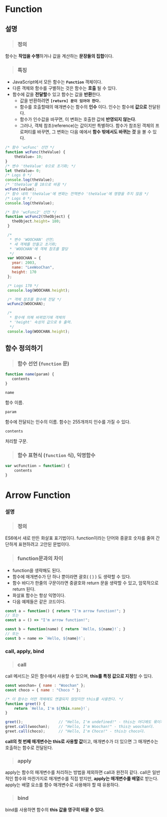 ﻿# Function
## 설명
> ### 정의
함수는 **작업을 수행**하거나 값을 계산하는 **문장들의 집합**이다.
> ### 특징
- JavaScript에서 모든 함수는  **`Function`** 객체이다.
- 다른 객체와 함수를 구별하는 것은 함수는 **호출** 될 수 있다.
- 함수에 값을 **전달할**수 있고 함수는 값을 **반환**한다.
	- 값을 반환하려면 **`[return] 문이 있어야 한다.`**
	- 함수를 호출할때의 매개변수는 함수의 __인수__ 이다. 인수는 함수에  __값으로__  전달된다.
	- 함수가 인수값을 바꾸면, 이 변화는 호출한 값에 **반영되지 않는다**.
	- 그러나, 객체 참조(reference)는 값이지만 특별하다. 함수가 참조된 객체의 프로퍼티를 바꾸면, 그 변화는 다음 예에서 __함수 밖에서도 바뀌는 것__ 을 볼 수 있다.
```javascript 
/* 함수 'wcFunc' 선언 */
function wcFunc(theValue) {
	theValue= 10;
}
/* 변수 'theValue' 0으로 초기화; */
let theValue= 0;
/* Logs 0 */
console.log(theValue);
/* 'theValue'를 10으로 바꿈 */
wcFunc(value);
/* 함수 내의 'theValue'에 변화는 전역변수 'theValue'에 영향을 주지 않음 */
/* Logs 0 */
console.log(theValue);

/* 함수 'wcFunc2' 선언 */
function wcFunc2(theObject) {
   theObject.height= 180;
 }

 /*
  * 변수 'WOOCHAN' 선언;
  * 새 객체를 만들고 초기화;
  * 'WOOCHAN'에 객체 참조를 할당
  */
 var WOOCHAN = {
   year: 2003,
   name: "LeeWooChan",
   height: 170
 };

 /* Logs 170 */
 console.log(WOOCHAN.height);

 /* 객체 참조를 함수에 전달 */
 wcFunc2(WOOCHAN);

 /*
  * 함수에 의해 바뀌었기에 객체의
  * 'height' 속성의 값으로 0 출력.
  */
 console.log(WOOCHAN.height);
```

## 함수 정의하기

> ### 함수 선언 (`function`  문)
``` js
function name(param) {
   contents
}
```

`name`

함수 이름.

`param`

함수에 전달되는 인수의 이름. 함수는 255개까지 인수를 가질 수 있다.

`contents`

처리할 구문.
> ### 함수 표현식 (`function`  식),  익명함수

``` js
var wcFunction = function() {
    contents
}
```

# Arrow Function

### 설명
> ### 정의

ES6에서 새로 만든 화살표 표기법이다. function이라는 단어와 중괄호 숫자를 줄여 간단하게 표현하려고 고안된 문법이다. 
> ### function문과의 차이
- function을 생략해도 된다.
- 함수에 매개변수가 단 하나 뿐이라면 괄호( ( ) ) 도 생략할 수 있다.
- 함수 바디가 한줄의 구문이라면 중괄호와 return 문을 생략할 수 있고, 암묵적으로 return 된다.
- 화살표 함수는 항상 익명이다. 
- 다음 예제들은 같은 코드이다.
``` js
const a = function() { return "I'm arrow function!"; }
// 또는
const a = () => "I'm arrow function!";

const b = function(name) { return `Hello, ${name}!`; }
// 또는
const b = name => `Hello, ${name}!`;
```
### call, apply, bind
> ### call

call 메서드는 모든 함수에서 사용할 수 있으며, **this를 특정 값으로 지정**할 수 있다.
```js
const woochan= { name : "Woochan" };
const choco = { name : "Choco " };

/* 이 함수는 어떤 객체에도 연결되지 않았지만 this를 사용한다. */
function greet() {
	return `Hello, I'm ${this.name}!`;
}

greet();				// "Hello, I'm undefined!" - this는 어디에도 묶이지 않았다.
greet.call(woochan);	// "Hello, I'm Woochan!" - this는 woochan다.
greet.call(choco);		// "Hello, I'm Choco!" - this는 choco다.
```
**call의 첫 번째 매개변수는 this로 사용할 값**이고, 매개변수가 더 있으면 그 매개변수는 호출하는 함수로 전달된다.
> ### apply

apply는 함수의 매개변수를 처리하는 방법을 제외하면 call과 완전히 같다.
call은 일반적인 함수와 마찬가지로 매개변수를 직접 받지만, **apply는 매개변수를 배열**로 받는다.
apply는 배열 요소를 함수 매개변수로 사용해야 할 때 유용하다.

> ### bind

bind를 사용하면 함수의 **this 값을 영구히 바꿀 수 있다.**

